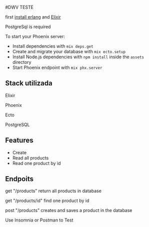 #DWV TESTE

first [install erlang](https://www.erlang.org/downloads.html) and [Elixir](https://elixir-lang.org/install.html) 

PostgreSql is required

To start your Phoenix server:

  * Install dependencies with `mix deps.get`
  * Create and migrate your database with `mix ecto.setup`
  * Install Node.js dependencies with `npm install` inside the `assets` directory
  * Start Phoenix endpoint with `mix phx.server`





## Stack utilizada

Elixir

Phoenix

Ecto

PostgreSQL




## Features

- Create
- Read all products
- Read one product by id


## Endpoits

get "/products" return all products in database

get "/products/id" find one product by id

post "/products" creates and saves a product in the database




Use Insomnia or Postman to Test